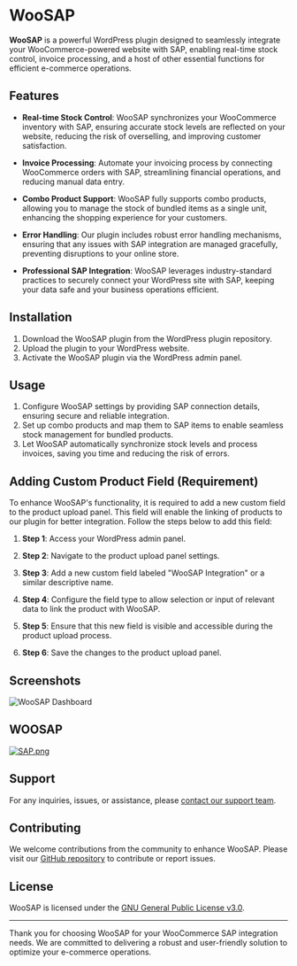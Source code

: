 # WooSAP

**WooSAP** is a powerful WordPress plugin designed to seamlessly integrate your WooCommerce-powered website with SAP, enabling real-time stock control, invoice processing, and a host of other essential functions for efficient e-commerce operations.

## Features

- **Real-time Stock Control**: WooSAP synchronizes your WooCommerce inventory with SAP, ensuring accurate stock levels are reflected on your website, reducing the risk of overselling, and improving customer satisfaction.

- **Invoice Processing**: Automate your invoicing process by connecting WooCommerce orders with SAP, streamlining financial operations, and reducing manual data entry.

- **Combo Product Support**: WooSAP fully supports combo products, allowing you to manage the stock of bundled items as a single unit, enhancing the shopping experience for your customers.

- **Error Handling**: Our plugin includes robust error handling mechanisms, ensuring that any issues with SAP integration are managed gracefully, preventing disruptions to your online store.

- **Professional SAP Integration**: WooSAP leverages industry-standard practices to securely connect your WordPress site with SAP, keeping your data safe and your business operations efficient.

## Installation

1. Download the WooSAP plugin from the WordPress plugin repository.
2. Upload the plugin to your WordPress website.
3. Activate the WooSAP plugin via the WordPress admin panel.

## Usage

1. Configure WooSAP settings by providing SAP connection details, ensuring secure and reliable integration.
2. Set up combo products and map them to SAP items to enable seamless stock management for bundled products.
3. Let WooSAP automatically synchronize stock levels and process invoices, saving you time and reducing the risk of errors.

## Adding Custom Product Field (Requirement)

To enhance WooSAP's functionality, it is required to add a new custom field to the product upload panel. This field will enable the linking of products to our plugin for better integration. Follow the steps below to add this field:

1. **Step 1**: Access your WordPress admin panel.

2. **Step 2**: Navigate to the product upload panel settings.

3. **Step 3**: Add a new custom field labeled "WooSAP Integration" or a similar descriptive name.

4. **Step 4**: Configure the field type to allow selection or input of relevant data to link the product with WooSAP.

5. **Step 5**: Ensure that this new field is visible and accessible during the product upload process.

6. **Step 6**: Save the changes to the product upload panel.

## Screenshots

![WooSAP Dashboard](https://i.postimg.cc/C5tYZCNV/Screenshot-2023-09-16-095907.png)

## WOOSAP

[![SAP.png](https://i.postimg.cc/zGnfbMRD/SAP.png)](https://postimg.cc/183SbvHb)

## Support

For any inquiries, issues, or assistance, please [contact our support team](mailto:support@corellainnovations.com).

## Contributing

We welcome contributions from the community to enhance WooSAP. Please visit our [GitHub repository](https://github.com/JhonatanJavierDev/WooSAP) to contribute or report issues.

## License

WooSAP is licensed under the [GNU General Public License v3.0](https://www.gnu.org/licenses/gpl-3.0.en.html).

---

Thank you for choosing WooSAP for your WooCommerce SAP integration needs. We are committed to delivering a robust and user-friendly solution to optimize your e-commerce operations.
